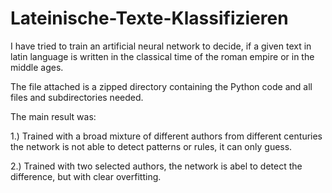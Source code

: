 # Lateinische-Texte-Klassifizieren
I have tried to train an artificial neural network to decide, if a given text in latin language is written in the classical time of the roman empire or in the middle ages.

The file attached is a zipped directory containing the Python code and all files and subdirectories needed. 

The main result was:

1.) Trained with a broad mixture of different authors from different centuries the network is not able to detect patterns or rules, it can only guess.

2.) Trained with two selected authors, the network is abel to detect the difference, but with clear overfitting. 
